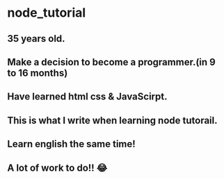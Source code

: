# node_tutorial
## 35 years old.
## Make a decision to become a programmer.(in 9 to 16 months)
## Have learned html css & JavaScirpt.
## This is what I write when learning node tutorail.
## Learn english the same time!
## A lot of work to do!! :joy:
